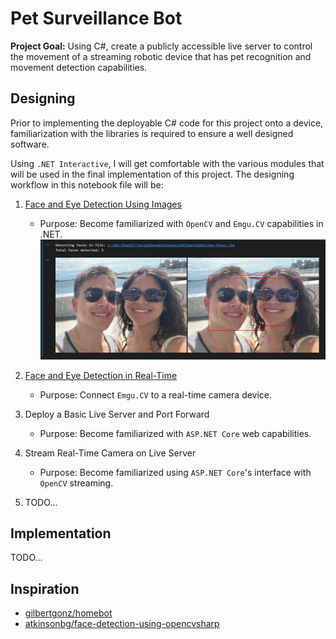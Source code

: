 # Pet Surveillance Bot
**Project Goal:** Using C#, create a publicly accessible live server to control the movement of a streaming robotic device that has pet recognition and movement detection capabilities.

## Designing
Prior to implementing the deployable C# code for this project onto a device, familiarization with the libraries is required to ensure a well designed software. 

Using `.NET Interactive`, I will get comfortable with the various modules that will be used in the final implementation of this project. The designing workflow in this notebook file will be:
1. [Face and Eye Detection Using Images](/FacialImageDetections.ipynb)
   - Purpose: Become familiarized with `OpenCV` and `Emgu.CV` capabilities in .NET.
   ![FacialImageDetection](Images/FacialImageDetection.JPG)

2. [Face and Eye Detection in Real-Time](/FacialRealTimeDetections.ipynb)
   - Purpose: Connect `Emgu.CV` to a real-time camera device.

3. Deploy a Basic Live Server and Port Forward
   - Purpose: Become familiarized with `ASP.NET Core` web capabilities.

1. Stream Real-Time Camera on Live Server
   - Purpose: Become familiarized using `ASP.NET Core`'s interface with `OpenCV` streaming.
  
1. TODO...

## Implementation
TODO...

## Inspiration
- [gilbertgonz/homebot](https://github.com/gilbertgonz/homebot)
- [atkinsonbg/face-detection-using-opencvsharp](https://github.com/atkinsonbg/face-detection-using-opencvsharp/tree/main)
